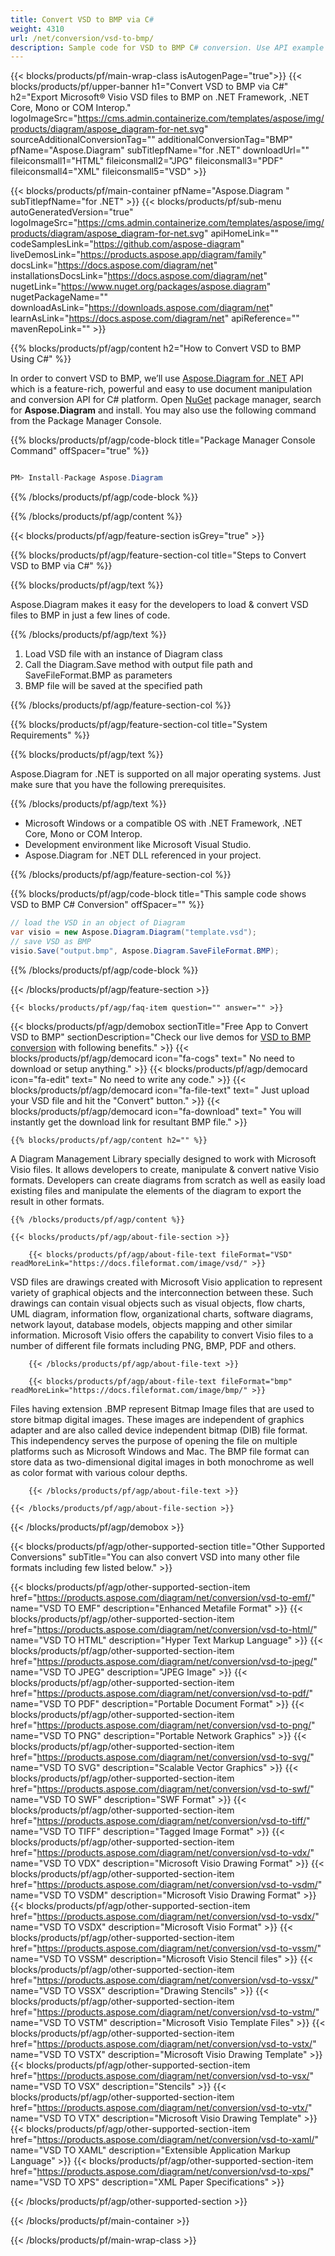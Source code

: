 ```yaml
---
title: Convert VSD to BMP via C# 
weight: 4310
url: /net/conversion/vsd-to-bmp/ 
description: Sample code for VSD to BMP C# conversion. Use API example code for batch VSD files to BMP conversion within VB.NET, Asp.NET or any .NET based application.
---
```


{{< blocks/products/pf/main-wrap-class isAutogenPage="true">}}
{{< blocks/products/pf/upper-banner h1="Convert VSD to BMP via C#" h2="Export Microsoft® Visio VSD files to BMP on .NET Framework, .NET Core, Mono or COM Interop." logoImageSrc="https://cms.admin.containerize.com/templates/aspose/img/products/diagram/aspose_diagram-for-net.svg" sourceAdditionalConversionTag="" additionalConversionTag="BMP" pfName="Aspose.Diagram" subTitlepfName="for .NET" downloadUrl="" fileiconsmall1="HTML" fileiconsmall2="JPG" fileiconsmall3="PDF" fileiconsmall4="XML" fileiconsmall5="VSD" >}}

{{< blocks/products/pf/main-container pfName="Aspose.Diagram " subTitlepfName="for .NET" >}}
{{< blocks/products/pf/sub-menu autoGeneratedVersion="true" logoImageSrc="https://cms.admin.containerize.com/templates/aspose/img/products/diagram/aspose_diagram-for-net.svg" apiHomeLink="" codeSamplesLink="https://github.com/aspose-diagram" liveDemosLink="https://products.aspose.app/diagram/family" docsLink="https://docs.aspose.com/diagram/net" installationsDocsLink="https://docs.aspose.com/diagram/net" nugetLink="https://www.nuget.org/packages/aspose.diagram" nugetPackageName="" downloadAsLink="https://downloads.aspose.com/diagram/net" learnAsLink="https://docs.aspose.com/diagram/net" apiReference="" mavenRepoLink="" >}}

{{% blocks/products/pf/agp/content h2="How to Convert VSD to BMP Using C#" %}}

 In order to convert VSD to BMP, we’ll use
 [Aspose.Diagram for .NET](https://products.aspose.com/diagram/net) 
 API which is a feature-rich, powerful and easy to use document manipulation and conversion API for C# platform. Open
 [NuGet](https://www.nuget.org/packages/aspose.diagram) 
 package manager, search for
 **Aspose.Diagram** 
 and install. You may also use the following command from the Package Manager Console.

{{% blocks/products/pf/agp/code-block title="Package Manager Console Command" offSpacer="true" %}}

```cs

PM> Install-Package Aspose.Diagram

```

{{% /blocks/products/pf/agp/code-block %}}

{{% /blocks/products/pf/agp/content %}}

{{< blocks/products/pf/agp/feature-section isGrey="true" >}}

{{% blocks/products/pf/agp/feature-section-col title="Steps to Convert VSD to BMP via C#" %}}

{{% blocks/products/pf/agp/text %}}

 Aspose.Diagram makes it easy for the developers to load & convert VSD files to BMP in just a few lines of code.

{{% /blocks/products/pf/agp/text %}}

1.  Load VSD file with an instance of Diagram class
1.  Call the Diagram.Save method with output file path and SaveFileFormat.BMP as parameters
1.  BMP file will be saved at the specified path

{{% /blocks/products/pf/agp/feature-section-col %}}

{{% blocks/products/pf/agp/feature-section-col title="System Requirements" %}}

{{% blocks/products/pf/agp/text %}}

 Aspose.Diagram for .NET is supported on all major operating systems. Just make sure that you have the following prerequisites.

{{% /blocks/products/pf/agp/text %}}

-  Microsoft Windows or a compatible OS with .NET Framework, .NET Core, Mono or COM Interop.
-  Development environment like Microsoft Visual Studio.
-  Aspose.Diagram for .NET DLL referenced in your project.

{{% /blocks/products/pf/agp/feature-section-col %}}

{{% blocks/products/pf/agp/code-block title="This sample code shows VSD to BMP C# Conversion" offSpacer="" %}}

```cs
// load the VSD in an object of Diagram 
var visio = new Aspose.Diagram.Diagram("template.vsd");
// save VSD as BMP 
visio.Save("output.bmp", Aspose.Diagram.SaveFileFormat.BMP); 

```

{{% /blocks/products/pf/agp/code-block %}}

{{< /blocks/products/pf/agp/feature-section >}}

    {{< blocks/products/pf/agp/faq-item question="" answer="" >}}
 

<!-- aboutfile Starts -->

{{< blocks/products/pf/agp/demobox sectionTitle="Free App to Convert VSD to BMP" sectionDescription="Check our live demos for [VSD to BMP conversion](https://products.aspose.app/diagram/conversion/vsd-to-bmp) with following benefits." >}}
        {{< blocks/products/pf/agp/democard icon="fa-cogs" text=" No need to download or setup anything." >}}
        {{< blocks/products/pf/agp/democard icon="fa-edit" text=" No need to write any code." >}}
        {{< blocks/products/pf/agp/democard icon="fa-file-text" text=" Just upload your VSD file and hit the \"Convert\" button." >}}
        {{< blocks/products/pf/agp/democard icon="fa-download" text=" You will instantly get the download link for resultant BMP file." >}}

    {{% blocks/products/pf/agp/content h2="" %}}

 A Diagram Management Library specially designed to work with Microsoft Visio files. It allows developers to create, manipulate & convert native Visio formats. Developers can create diagrams from scratch as well as easily load existing files and manipulate the elements of the diagram to export the result in other formats.



    {{% /blocks/products/pf/agp/content %}}

    {{< blocks/products/pf/agp/about-file-section >}}

        {{< blocks/products/pf/agp/about-file-text fileFormat="VSD" readMoreLink="https://docs.fileformat.com/image/vsd/" >}}
VSD files are drawings created with Microsoft Visio application to represent variety of graphical objects and the interconnection between these. Such drawings can contain visual objects such as visual objects, flow charts, UML diagram, information flow, organizational charts, software diagrams, network layout, database models, objects mapping and other similar information. Microsoft Visio offers the capability to convert Visio files to a number of different file formats including PNG, BMP, PDF and others.

        {{< /blocks/products/pf/agp/about-file-text >}}

        {{< blocks/products/pf/agp/about-file-text fileFormat="bmp" readMoreLink="https://docs.fileformat.com/image/bmp/" >}}
Files having extension .BMP represent Bitmap Image files that are used to store bitmap digital images. These images are independent of graphics adapter and are also called device independent bitmap (DIB) file format. This independency serves the purpose of opening the file on multiple platforms such as Microsoft Windows and Mac. The BMP file format can store data as two-dimensional digital images  in both monochrome as well as color format with various colour depths.

        {{< /blocks/products/pf/agp/about-file-text >}}

    {{< /blocks/products/pf/agp/about-file-section >}}

{{< /blocks/products/pf/agp/demobox >}}

<!-- aboutfile Ends -->

{{< blocks/products/pf/agp/other-supported-section title="Other Supported Conversions" subTitle="You can also convert VSD into many other file formats including few listed below." >}}

{{< blocks/products/pf/agp/other-supported-section-item href="https://products.aspose.com/diagram/net/conversion/vsd-to-emf/" name="VSD TO EMF" description="Enhanced Metafile Format" >}}
{{< blocks/products/pf/agp/other-supported-section-item href="https://products.aspose.com/diagram/net/conversion/vsd-to-html/" name="VSD TO HTML" description="Hyper Text Markup Language" >}}
{{< blocks/products/pf/agp/other-supported-section-item href="https://products.aspose.com/diagram/net/conversion/vsd-to-jpeg/" name="VSD TO JPEG" description="JPEG Image" >}}
{{< blocks/products/pf/agp/other-supported-section-item href="https://products.aspose.com/diagram/net/conversion/vsd-to-pdf/" name="VSD TO PDF" description="Portable Document Format" >}}
{{< blocks/products/pf/agp/other-supported-section-item href="https://products.aspose.com/diagram/net/conversion/vsd-to-png/" name="VSD TO PNG" description="Portable Network Graphics" >}}
{{< blocks/products/pf/agp/other-supported-section-item href="https://products.aspose.com/diagram/net/conversion/vsd-to-svg/" name="VSD TO SVG" description="Scalable Vector Graphics" >}}
{{< blocks/products/pf/agp/other-supported-section-item href="https://products.aspose.com/diagram/net/conversion/vsd-to-swf/" name="VSD TO SWF" description="SWF Format" >}}
{{< blocks/products/pf/agp/other-supported-section-item href="https://products.aspose.com/diagram/net/conversion/vsd-to-tiff/" name="VSD TO TIFF" description="Tagged Image Format" >}}
{{< blocks/products/pf/agp/other-supported-section-item href="https://products.aspose.com/diagram/net/conversion/vsd-to-vdx/" name="VSD TO VDX" description="Microsoft Visio Drawing Format" >}}
{{< blocks/products/pf/agp/other-supported-section-item href="https://products.aspose.com/diagram/net/conversion/vsd-to-vsdm/" name="VSD TO VSDM" description="Microsoft Visio Drawing Format" >}}
{{< blocks/products/pf/agp/other-supported-section-item href="https://products.aspose.com/diagram/net/conversion/vsd-to-vsdx/" name="VSD TO VSDX" description="Microsoft Visio Format" >}}
{{< blocks/products/pf/agp/other-supported-section-item href="https://products.aspose.com/diagram/net/conversion/vsd-to-vssm/" name="VSD TO VSSM" description="Microsoft Visio Stencil files" >}}
{{< blocks/products/pf/agp/other-supported-section-item href="https://products.aspose.com/diagram/net/conversion/vsd-to-vssx/" name="VSD TO VSSX" description="Drawing Stencils" >}}
{{< blocks/products/pf/agp/other-supported-section-item href="https://products.aspose.com/diagram/net/conversion/vsd-to-vstm/" name="VSD TO VSTM" description="Microsoft Visio Template Files" >}}
{{< blocks/products/pf/agp/other-supported-section-item href="https://products.aspose.com/diagram/net/conversion/vsd-to-vstx/" name="VSD TO VSTX" description="Microsoft Visio Drawing Template" >}}
{{< blocks/products/pf/agp/other-supported-section-item href="https://products.aspose.com/diagram/net/conversion/vsd-to-vsx/" name="VSD TO VSX" description="Stencils" >}}
{{< blocks/products/pf/agp/other-supported-section-item href="https://products.aspose.com/diagram/net/conversion/vsd-to-vtx/" name="VSD TO VTX" description="Microsoft Visio Drawing Template" >}}
{{< blocks/products/pf/agp/other-supported-section-item href="https://products.aspose.com/diagram/net/conversion/vsd-to-xaml/" name="VSD TO XAML" description="Extensible Application Markup Language" >}}
{{< blocks/products/pf/agp/other-supported-section-item href="https://products.aspose.com/diagram/net/conversion/vsd-to-xps/" name="VSD TO XPS" description="XML Paper Specifications" >}}

{{< /blocks/products/pf/agp/other-supported-section >}}

{{< /blocks/products/pf/main-container >}}
    
{{< /blocks/products/pf/main-wrap-class >}}